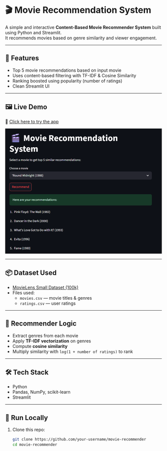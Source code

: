 # 🎬 Movie Recommendation System

A simple and interactive **Content-Based Movie Recommender System** built using Python and Streamlit.  
It recommends movies based on genre similarity and viewer engagement.

---

## 🚀 Features

- Top 5 movie recommendations based on input movie
- Uses content-based filtering with TF-IDF & Cosine Similarity
- Ranking boosted using popularity (number of ratings)
- Clean Streamlit UI

---

## 🖼 Live Demo

🔗 [Click here to try the app](https://movie-recommender-new.streamlit.app/)

![App Screenshot](screenshot.png)

---

## 📦 Dataset Used

- [MovieLens Small Dataset (100k)](https://grouplens.org/datasets/movielens/)
- Files used:
  - `movies.csv` — movie titles & genres
  - `ratings.csv` — user ratings

---

## 🧠 Recommender Logic

- Extract genres from each movie
- Apply **TF-IDF vectorization** on genres
- Compute **cosine similarity**
- Multiply similarity with `log(1 + number of ratings)` to rank

---

## 🛠 Tech Stack

- Python
- Pandas, NumPy, scikit-learn
- Streamlit

---

## 🧪 Run Locally

1. Clone this repo:
   ```bash
   git clone https://github.com/your-username/movie-recommender
   cd movie-recommender
